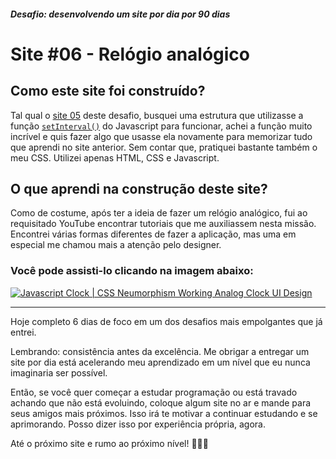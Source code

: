 ##### Desafio: desenvolvendo um site por dia por 90 dias

# Site #06 - Relógio analógico

## Como este site foi construído?

Tal qual o [site 05](https://github.com/RomuloHe4rt/90sites90days/tree/main/90sites-challenge/05-semaforo) deste desafio, busquei uma estrutura que utilizasse a função [`setInterval()`](https://developer.mozilla.org/en-US/docs/Web/API/WindowOrWorkerGlobalScope/setInterval) do Javascript para funcionar, achei a função muito incrível e quis fazer algo que usasse ela novamente para memorizar tudo que aprendi no site anterior. Sem contar que, pratiquei bastante também o meu CSS. Utilizei apenas HTML, CSS e Javascript.

## O que aprendi na construção deste site?

Como de costume, após ter a ideia de fazer um relógio analógico, fui ao requisitado YouTube encontrar tutoriais que me auxiliassem nesta missão. Encontrei várias formas diferentes de fazer a aplicação, mas uma em especial me chamou mais a atenção pelo designer.

### Você pode assisti-lo clicando na imagem abaixo:

[![Javascript Clock | CSS Neumorphism Working Analog Clock UI Design](https://i.ibb.co/s2Qw3Tx/Screenshot-2.png)](https://www.youtube.com/watch?v=weZFfrjF-k4)

---

Hoje completo 6 dias de foco em um dos desafios mais empolgantes que já entrei.

Lembrando: consistência antes da excelência. Me obrigar a entregar um site por dia está acelerando meu aprendizado em um nível que eu nunca imaginaria ser possível.

Então, se você quer começar a estudar programação ou está travado achando que não está evoluindo, coloque algum site no ar e mande para seus amigos mais próximos. Isso irá te motivar a continuar estudando e se aprimorando. Posso dizer isso por experiência própria, agora.

Até o próximo site e rumo ao próximo nível! 💜💜💜
